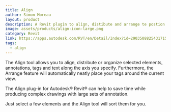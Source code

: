 ```yaml
---
title: Align
author: Simon Moreau
layout: product
description: A Revit plugin to align, distibute and arrange te postion of your model elements
image: assets/products/align-icon-large.png
category: Revit
link: https://apps.autodesk.com/RVT/en/Detail/Index?id=2903508825431715905&appLang=en&os=Win64
tags:
  - align
---
```


The Align tool allows you to align, distribute or organize selected elements, annotations, tags and text along the axis you specify. Furthermore, the Arrange feature will automatically neatly place your tags around the current view.

The Align plug-in for Autodesk® Revit® can help to save time while producing complex drawings with large sets of annotation.

Just select a few elements and the Align tool will sort them for you.
